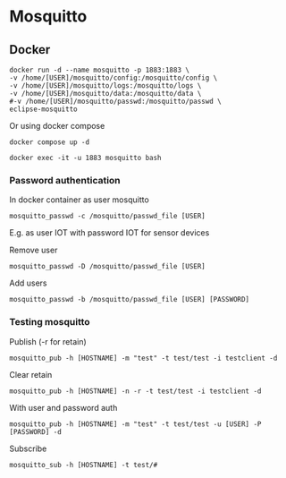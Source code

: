 # Mosquitto


## Docker

```
docker run -d --name mosquitto -p 1883:1883 \
-v /home/[USER]/mosquitto/config:/mosquitto/config \
-v /home/[USER]/mosquitto/logs:/mosquitto/logs \
-v /home/[USER]/mosquitto/data:/mosquitto/data \
#-v /home/[USER]/mosquitto/passwd:/mosquitto/passwd \
eclipse-mosquitto
```

Or using docker compose
```
docker compose up -d
```

```
docker exec -it -u 1883 mosquitto bash
```

### Password authentication

In docker container as user mosquitto

```
mosquitto_passwd -c /mosquitto/passwd_file [USER]
```
E.g. as user IOT with password IOT for sensor devices

Remove user
```
mosquitto_passwd -D /mosquitto/passwd_file [USER]
```

Add users
```
mosquitto_passwd -b /mosquitto/passwd_file [USER] [PASSWORD]
```


### Testing mosquitto

Publish (-r for retain)
```
mosquitto_pub -h [HOSTNAME] -m "test" -t test/test -i testclient -d
```

Clear retain
```
mosquitto_pub -h [HOSTNAME] -n -r -t test/test -i testclient -d
```

With user and password auth
```
mosquitto_pub -h [HOSTNAME] -m "test" -t test/test -u [USER] -P [PASSWORD] -d
```

Subscribe
```
mosquitto_sub -h [HOSTNAME] -t test/#
```
